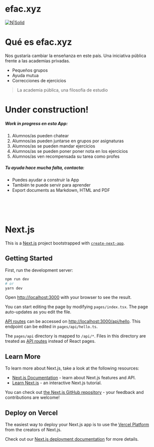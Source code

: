 # efac.xyz


[![N|Solid](http://efac.xyz/gallery_gen/8b91d7b128fee3508299061520b7f4c9_240x240.png)](http://www.youtube.com/watch?v=nRMjrv_fWxk)

# Qué es efac.xyz

Nos gustaría cambiar la enseñanza en este país. Una iniciativa pública frente a las academias privadas.

  - Pequeños grupos
  - Ayuda mutua
  - Correcciones de ejercicios

> La academia pública, una filosofía de estudio

# Under construction!
##### Work in progress en esta App:
  1. Alumnos/as pueden chatear
  2. Alumnos/as pueden juntarse en grupos por asignaturas
  3. Alumnos/as se pueden mandar ejercicios
  4. Alumnos/as se pueden poner poner nota en los ejercicios
  5. Alumnos/as ven recompensada su tarea como profes


##### Tu ayuda hace mucha falta, contacta:
  - Puedes ayudar a construir la App
  - También te puede servir para aprender
  - Export documents as Markdown, HTML and PDF


<br /><br /><br />

# Next.js

This is a [Next.js](https://nextjs.org/) project bootstrapped with [`create-next-app`](https://github.com/vercel/next.js/tree/canary/packages/create-next-app).

## Getting Started

First, run the development server:

```bash
npm run dev
# or
yarn dev
```

Open [http://localhost:3000](http://localhost:3000) with your browser to see the result.

You can start editing the page by modifying `pages/index.tsx`. The page auto-updates as you edit the file.

[API routes](https://nextjs.org/docs/api-routes/introduction) can be accessed on [http://localhost:3000/api/hello](http://localhost:3000/api/hello). This endpoint can be edited in `pages/api/hello.ts`.

The `pages/api` directory is mapped to `/api/*`. Files in this directory are treated as [API routes](https://nextjs.org/docs/api-routes/introduction) instead of React pages.

## Learn More

To learn more about Next.js, take a look at the following resources:

- [Next.js Documentation](https://nextjs.org/docs) - learn about Next.js features and API.
- [Learn Next.js](https://nextjs.org/learn) - an interactive Next.js tutorial.

You can check out [the Next.js GitHub repository](https://github.com/vercel/next.js/) - your feedback and contributions are welcome!

## Deploy on Vercel

The easiest way to deploy your Next.js app is to use the [Vercel Platform](https://vercel.com/new?utm_medium=default-template&filter=next.js&utm_source=create-next-app&utm_campaign=create-next-app-readme) from the creators of Next.js.

Check out our [Next.js deployment documentation](https://nextjs.org/docs/deployment) for more details.
